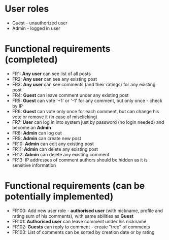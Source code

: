 # User roles
* Guest - unauthorized user
* Admin - logged in user

# Functional requirements (completed)
* FR1: **Any user** can see list of all posts
* FR2: **Any user** can see any existing post 
* FR3: **Any user** can see comments (and their ratings) for any existing post 
* FR4: **Guest** can leave comment under any existing post
* FR5: **Guest** can vote '+1' or '-1' for any comment, but only once - check by IP
* FR6: **Guest** can vote only once for each comment, but can change his vote or remove 
it (in case of misclicking)
* FR7: **User** can log in into system just by password (no login needed) and become an **Admin**
* FR8: **Admin** can log out
* FR9: **Admin** can create new post
* FR10: **Admin** can edit any existing post
* FR11: **Admin** can delete any existing post
* FR12: **Admin** can delete any existing comment
* FR13: IP addresses of comment authors should be hidden as it is sensitive information

# Functional requirements (can be potentially implemented)
* FR100: Add new user role - **authorised user** (with nickname, profile and rating sum of his comments), with same abilities as **Guest**
* FR101: **Authorised user** can leave comment under his nickname
* FR102: **Guests** can reply to comment - create "tree" of comments
* FR103: List of comments can be sorted by creation date or by rating 